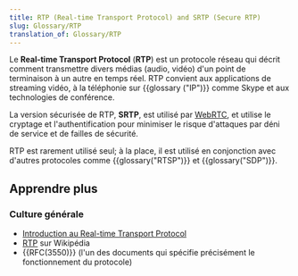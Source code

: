 ```yaml
---
title: RTP (Real-time Transport Protocol) and SRTP (Secure RTP)
slug: Glossary/RTP
translation_of: Glossary/RTP
---
```


Le **Real-time Transport Protocol** (**RTP**) est un protocole réseau qui décrit comment transmettre divers médias (audio, vidéo) d'un point de terminaison à un autre en temps réel. RTP convient aux applications de streaming vidéo, à la téléphonie sur {{glossary ("IP")}} comme Skype et aux technologies de conférence.

La version sécurisée de RTP, **SRTP**, est utilisé par [WebRTC](/fr/docs/Web/API/WebRTC_API), et utilise le cryptage et l'authentification pour minimiser le risque d'attaques par déni de service et de failles de sécurité.

RTP est rarement utilisé seul; à la place, il est utilisé en conjonction avec d'autres protocoles comme {{glossary("RTSP")}} et {{glossary("SDP")}}.

## Apprendre plus

### Culture générale

- [Introduction au Real-time Transport Protocol](/fr/docs/Web/API/WebRTC_API/Intro_to_RTP)
- [RTP](https://fr.wikipedia.org/wiki/Real-time_Transport_Protocol) sur Wikipédia
- {{RFC(3550)}} (l'un des documents qui spécifie précisément le fonctionnement du protocole)
